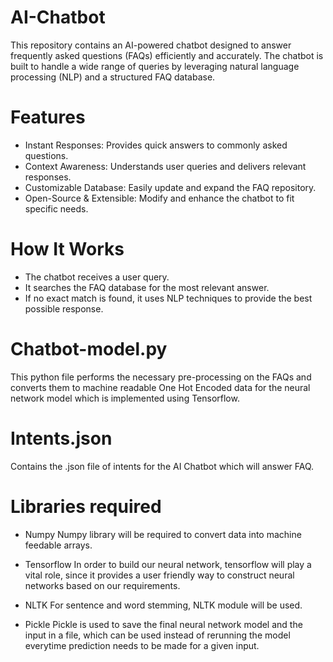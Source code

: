# AI-Chatbot
This repository contains an AI-powered chatbot designed to answer frequently asked questions (FAQs) efficiently and accurately. The chatbot is built to handle a wide range of queries by leveraging natural language processing (NLP) and a structured FAQ database.

# Features
* Instant Responses: Provides quick answers to commonly asked questions.
* Context Awareness: Understands user queries and delivers relevant responses.
* Customizable Database: Easily update and expand the FAQ repository.
* Open-Source & Extensible: Modify and enhance the chatbot to fit specific needs.

# How It Works
* The chatbot receives a user query.
* It searches the FAQ database for the most relevant answer.
* If no exact match is found, it uses NLP techniques to provide the best possible response.

# Chatbot-model.py
This python file performs the necessary pre-processing on the FAQs and converts them to machine readable One Hot Encoded data for the neural network model which is implemented using Tensorflow.

# Intents.json
Contains the .json file of intents for the AI Chatbot which will answer FAQ.


# Libraries required
* Numpy
Numpy library will be required to convert data into machine feedable arrays. 

* Tensorflow
In order to build our neural network, tensorflow will play a vital role, since it provides a user friendly way to construct neural networks based on our requirements. 

* NLTK
For sentence and word stemming, NLTK module will be used. 

* Pickle
Pickle is used to save the final neural network model and the input in a file, which can be used instead of rerunning the model everytime prediction needs to be made for a given input.
